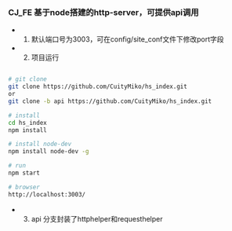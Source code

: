 ### CJ_FE 基于node搭建的http-server，可提供api调用

+ 1. 默认端口号为3003，可在config/site_conf文件下修改port字段
+ 2. 项目运行
```bash

# git clone
git clone https://github.com/CuityMiko/hs_index.git
or
git clone -b api https://github.com/CuityMiko/hs_index.git

# install
cd hs_index
npm install

# install node-dev
npm install node-dev -g

# run
npm start

# browser
http://localhost:3003/
```
+ 3. api 分支封装了httphelper和requesthelper